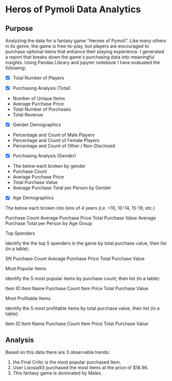 # Heros of Pymoli Data Analytics

## Purpose
Analyzing the data for a fantasy game "Heroes of Pymoli".
Like many others in its genre, the game is free-to-play, but players are encouraged to purchase optional items that enhance their playing experience. I generated a report that breaks down the game's purchasing data into meaningful insights. Using Pandas Library and jupyter notebook I have evaluated the following:

* [X] Total Number of Players


*[X] Purchasing Analysis (Total)

 *  Number of Unique Items
 * Average Purchase Price
 * Total Number of Purchases
 * Total Revenue


*[X] Gender Demographics

 * Percentage and Count of Male Players
 * Percentage and Count of Female Players
 * Percentage and Count of Other / Non-Disclosed


*[X] Purchasing Analysis (Gender)

 * The below each broken by gender
 * Purchase Count
 * Average Purchase Price
 * Total Purchase Value
 * Average Purchase Total per Person by Gender


*[X] Age Demographics

The below each broken into bins of 4 years (i.e. <10, 10-14, 15-19, etc.)

Purchase Count
Average Purchase Price
Total Purchase Value
Average Purchase Total per Person by Age Group




Top Spenders

Identify the the top 5 spenders in the game by total purchase value, then list (in a table):

SN
Purchase Count
Average Purchase Price
Total Purchase Value




Most Popular Items

Identify the 5 most popular items by purchase count, then list (in a table):

Item ID
Item Name
Purchase Count
Item Price
Total Purchase Value




Most Profitable Items

Identify the 5 most profitable items by total purchase value, then list (in a table):

Item ID
Item Name
Purchase Count
Item Price
Total Purchase Value

## Analysis 
Based on this data there are 3 observable trends:
1. the Final Critic is the most popular purchased Item.
2. User Lisosia93 purchased the most items at the price of $18.96.
3. This fantasy game is dominated by Males.
